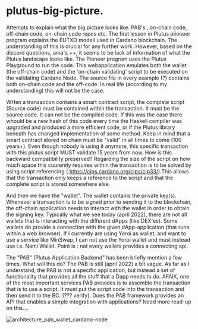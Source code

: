 # plutus-big-picture. 
Attempts to explain what the big picture looks like. PAB's , on-chain code, off-chain code, on-chain code repos etc.
The first lesson in Plutus piioneer program explains the EUTXO modell used in Cardano blockchain. The understanding of this is crucial for any further work.
However, based on the discord questions, ama's ++, it seems to be lack of information of what the Plutus landscape looks like.
The Pioneer  program uses the Plutus Playground to run the code. This webapplication emulates both the wallet (the off-chain code) and the 'on-chain validating' script to be executed on the validating Cardano Node. The source file in every example (?) contains both on-chain code and the off-code. In real life (according to my understanding) this will not be the case.


WHen a transaction contains a smart contract script, the complete script (Source code) must be contained within the transaction.
It must be the source code. It can not be the compiled code. If this was the case there whould be a new hash of this code every time the Haskell compiler was upgraded and produced a more efficient code, or if the Plutus library beneath has changed implementation of some method. Keep in mind that a smart contract stored on chain must be "valid" in all times to come (100 years+).
Even though nobody is using it anymore, this specific transaction with this plutus script MUST validate 15 years from now.
How is this backward compatibility preserved?
Regarding the size of the script on how much space this cuurently requires within the transaction is to be solved by using script referencing ( https://cips.cardano.org/cips/cip33/).This allows that the transaction only keeps a reference to the script and that the complete script is stored somewhere else.


And then we have the "wallet". 
The wallet contains the private key(s). Whenever a transaction is to be signed prior to sending it to the blockchain, the off-chain application needs to interact with the wallet in order to obtain the signing key.
Typically what we see today (april 2022), there are not all wallets that is interacting with the different dApps (like DEX'es). Some wallets do provide a connection with the given dApp-application (that runs within a web browser). If I currently are using Yoroi as wallet, and want to use a service like MinSwap, I can not use the Yoroi wallet and must instead use i.e. Nami Wallet. 
Point is : not every wallets provides a connecting api.


The "PAB" (Plutus Application Backend" has been briefly mention a few times. What will this do?
The PAB is still (april 2022) a bit vague. As far as I understand, the PAB is not a specific application, but instead a set of functionality that provides all the stuff that a Dapp needs to do.
AFAIK, one of the most important services PAB provides is to assemble the transaction that is to use a script. It must put the script code into the transaction and then send it to the BC. (??? verify). Does the PAB framework provides an API that enables a simple integration with applications?
Need more read-up on this....
 
 ![architecture_pab_wallet_cardano-node](https://user-images.githubusercontent.com/49366319/163684405-74d5830c-fec5-4089-b081-4c3c0273c759.png)

 
